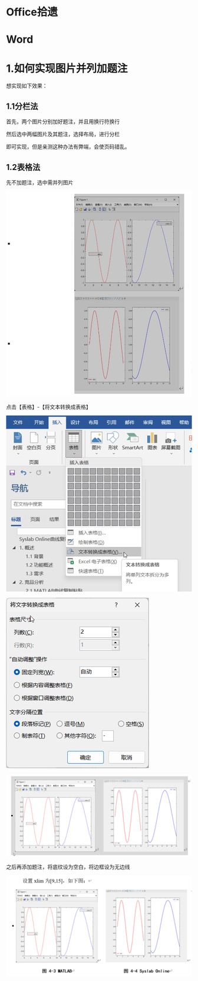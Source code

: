 # Office拾遗

# Word

# 1.如何实现图片并列加题注

想实现如下效果：

## 1.1分栏法

首先，两个图片分别加好题注，并且用换行符换行

然后选中两幅图片及其题注，选择布局，进行分栏

即可实现，但是亲测这种办法有弊端，会使页码错乱。

## 1.2表格法

先不加题注，选中需并列图片

![image-20230927101234148](Office拾遗.assets/image-20230927101234148.png)

点击【表格】-【将文本转换成表格】

![image-20230927101252308](Office拾遗.assets/image-20230927101252308.png)

![image-20230927101312270](Office拾遗.assets/image-20230927101312270.png)

![image-20230927101327245](Office拾遗.assets/image-20230927101327245.png)

之后再添加题注，将底纹设为空白，将边框设为无边线

![image-20230927101422046](Office拾遗.assets/image-20230927101422046.png)